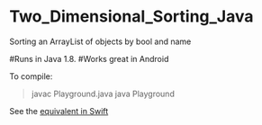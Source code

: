 # Two_Dimensional_Sorting_Java
Sorting an ArrayList of objects by bool and name

#Runs in Java 1.8.
#Works great in Android

To compile:

> javac Playground.java
> java Playground


See the [equivalent in Swift](https://github.com/mevdev/2d_Sorting_Swift "Swift Compare")
